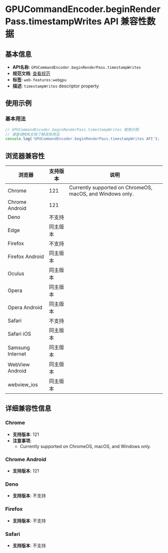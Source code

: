 # GPUCommandEncoder.beginRenderPass.timestampWrites API 兼容性数据

## 基本信息

- **API名称**: `GPUCommandEncoder.beginRenderPass.timestampWrites`
- **规范文档**: [查看规范](https://gpuweb.github.io/gpuweb/#dom-gpurenderpassdescriptor-timestampwrites)
- **标签**: `web-features:webgpu`
- **描述**: `timestampWrites` descriptor property

## 使用示例

### 基本用法

```javascript
// GPUCommandEncoder.beginRenderPass.timestampWrites 使用示例
// 请查阅MDN文档了解具体用法
console.log('GPUCommandEncoder.beginRenderPass.timestampWrites API');
```

## 浏览器兼容性

| 浏览器 | 支持版本 | 说明 |
|--------|----------|------|
| Chrome | 121 | Currently supported on ChromeOS, macOS, and Windows only. |
| Chrome Android | 121 |  |
| Deno | 不支持 |  |
| Edge | 同主版本 |  |
| Firefox | 不支持 |  |
| Firefox Android | 同主版本 |  |
| Oculus | 同主版本 |  |
| Opera | 同主版本 |  |
| Opera Android | 同主版本 |  |
| Safari | 不支持 |  |
| Safari iOS | 同主版本 |  |
| Samsung Internet | 同主版本 |  |
| WebView Android | 同主版本 |  |
| webview_ios | 同主版本 |  |

## 详细兼容性信息

### Chrome

- **支持版本**: 121
- **注意事项**:
  - Currently supported on ChromeOS, macOS, and Windows only.

### Chrome Android

- **支持版本**: 121

### Deno

- **支持版本**: 不支持

### Firefox

- **支持版本**: 不支持

### Safari

- **支持版本**: 不支持

